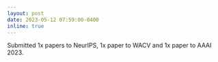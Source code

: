 ```yaml
---
layout: post
date: 2023-05-12 07:59:00-0400
inline: true
---
```


Submitted 1x papers to NeurIPS, 1x paper to WACV and 1x paper to AAAI 2023.
